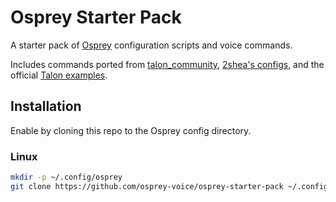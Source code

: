 # Osprey Starter Pack

A starter pack of [Osprey](https://github.com/osprey-voice/osprey) configuration scripts and voice commands.

Includes commands ported from [talon_community](https://github.com/dwiel/talon_community), [2shea's configs](https://github.com/2shea/talon_configs), and the official [Talon examples](https://github.com/talonvoice/examples).

## Installation

Enable by cloning this repo to the Osprey config directory.

### Linux

```bash
mkdir -p ~/.config/osprey
git clone https://github.com/osprey-voice/osprey-starter-pack ~/.config/osprey/osprey-starter-pack
```
